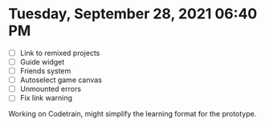 # Tuesday, September 28, 2021 06:40 PM
- [ ] Link to remixed projects
- [ ] Guide widget
- [ ] Friends system
- [ ] Autoselect game canvas
- [ ] Unmounted errors
- [ ] Fix link warning

Working on Codetrain, might simplify the learning format for the prototype.
